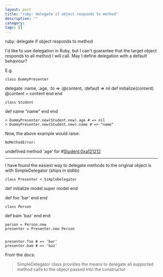 ```yaml
---
layout: post
title: "ruby: delegate if object responds to method"
description: ""
category:
tags: []
---
```


ruby: delegate if object responds to method


I'd like to use delegation in Ruby, but I can't guarantee that the target object responds to all method I will call. May I define delegation with a default behaviour?

E.g.

    class DummyPresenter
delegate :name, :age, :to => :@content, :default => nil
def initialize(content)
  @content = content
end
    end
    
    
    class Student
def name
  "name"
end
    end    
    
    
    > DummyPresenter.new(Student.new).age # => nil
    > DummyPresenter.new(Student.new).name # => "name"

Now, the above example would raise:

    NoMethodError:
 undefined method `age' for #<Student:0xa121212>


--------------------------------------- 
I have found the easiest way to delegate methods to the original object is with SimpleDelegator (ships in stdlib)

    class Presenter < SimpleDelegator
    
    
def initialize model
  super model
end
    
    
def foo
  'bar'
end
    end
    
    
    class Person
def bam
  'baz'
end
    end
    
    
    person = Person.new
    presenter = Presenter.new Person
    
    
    presenter.foo # => 'bar'
    presenter.bam # => 'baz'

From the docs:

> SimpleDelegator class provides the means to delegate all supported method calls to the object passed into the constructor
